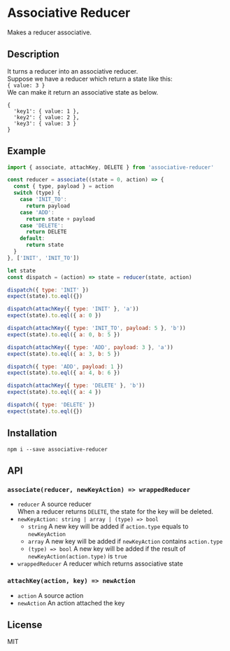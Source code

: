 Associative Reducer
====
Makes a reducer associative.

## Description
It turns a reducer into an associative reducer.  
Suppose we have a reducer which return a state like this:  
`{ value: 3 }`  
We can make it return an associative state as below.  
```
{
  'key1': { value: 1 },
  'key2': { value: 2 },
  'key3': { value: 3 }
}
```

## Example
```javascript
import { associate, attachKey, DELETE } from 'associative-reducer'

const reducer = associate((state = 0, action) => {
  const { type, payload } = action
  switch (type) {
    case 'INIT_TO':
      return payload
    case 'ADD':
      return state + payload
    case 'DELETE':
      return DELETE
    default:
      return state
  }
}, ['INIT', 'INIT_TO'])

let state
const dispatch = (action) => state = reducer(state, action)

dispatch({ type: 'INIT' })
expect(state).to.eql({})

dispatch(attachKey({ type: 'INIT' }, 'a'))
expect(state).to.eql({ a: 0 })

dispatch(attachKey({ type: 'INIT_TO', payload: 5 }, 'b'))
expect(state).to.eql({ a: 0, b: 5 })

dispatch(attachKey({ type: 'ADD', payload: 3 }, 'a'))
expect(state).to.eql({ a: 3, b: 5 })

dispatch({ type: 'ADD', payload: 1 })
expect(state).to.eql({ a: 4, b: 6 })

dispatch(attachKey({ type: 'DELETE' }, 'b'))
expect(state).to.eql({ a: 4 })

dispatch({ type: 'DELETE' })
expect(state).to.eql({})
```

## Installation
`npm i --save associative-reducer`

## API

### `associate(reducer, newKeyAction) => wrappedReducer`
- `reducer` A source reducer  
When a reducer returns `DELETE`, the state for the key will be deleted.
- `newKeyAction: string | array | (type) => bool`  
  - `string` A new key will be added if `action.type` equals to `newKeyAction`
  - `array` A new key will be added if `newKeyAction` contains `action.type`
  - `(type) => bool` A new key will be added if the result of `newKeyAction(action.type)` is `true`
- `wrappedReducer` A reducer which returns associative state

### `attachKey(action, key) => newAction`
- `action` A source action
- `newAction` An action attached the key

## License
MIT
